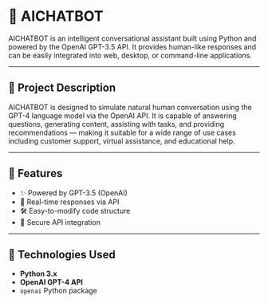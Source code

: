 # 🤖 AICHATBOT

AICHATBOT is an intelligent conversational assistant built using Python and powered by the OpenAI GPT-3.5 API. It provides human-like responses and can be easily integrated into web, desktop, or command-line applications.

---

## 📌 Project Description

AICHATBOT is designed to simulate natural human conversation using the GPT-4 language model via the OpenAI API. It is capable of answering questions, generating content, assisting with tasks, and providing recommendations — making it suitable for a wide range of use cases including customer support, virtual assistance, and educational help.

---

## 🚀 Features

- ✨ Powered by GPT-3.5 (OpenAI)
- 📡 Real-time responses via API
- 🛠️ Easy-to-modify code structure
- 🔐 Secure API integration

---

## 🧪 Technologies Used

- **Python 3.x**
- **OpenAI GPT-4 API**
- `openai` Python package




